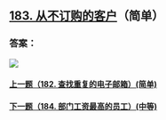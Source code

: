 ## [183. 从不订购的客户](https://leetcode-cn.com/problems/customers-who-never-order/)（简单）





### 答案：



![](https://img-blog.csdnimg.cn/20200807155236311.png)

#### [上一题（182. 查找重复的电子邮箱）(简单)](https://github.com/sdwwld/leetCode/blob/master/src/main/java/com/wld/java/leetcode/leetCode0182.md)

#### [下一题（184. 部门工资最高的员工）(中等)](https://github.com/sdwwld/leetCode/blob/master/src/main/java/com/wld/java/leetcode/leetCode0184.md)